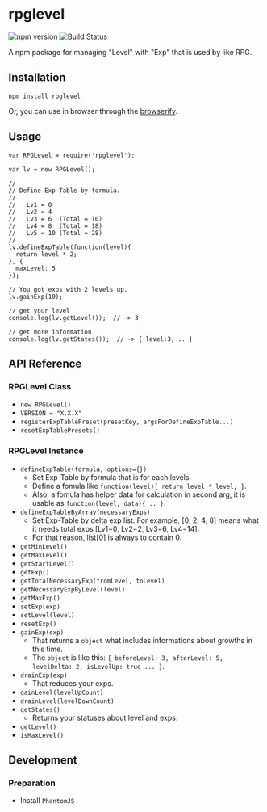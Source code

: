 # rpglevel

[![npm version](https://badge.fury.io/js/rpglevel.svg)](http://badge.fury.io/js/rpglevel)
[![Build Status](https://travis-ci.org/kjirou/npm-rpglevel.svg?branch=master)](https://travis-ci.org/kjirou/npm-rpglevel)

A npm package for managing "Level" with "Exp" that is used by like RPG.


## Installation
```
npm install rpglevel
```

Or, you can use in browser through the [browserify](https://github.com/substack/node-browserify).


## Usage
```
var RPGLevel = require('rpglevel');

var lv = new RPGLevel();

//
// Define Exp-Table by formula.
//
//   Lv1 = 0
//   Lv2 = 4
//   Lv3 = 6  (Total = 10)
//   Lv4 = 8  (Total = 18)
//   Lv5 = 10 (Total = 28)
//
lv.defineExpTable(function(level){
  return level * 2;
}, {
  maxLevel: 5
});

// You got exps with 2 levels up.
lv.gainExp(10);

// get your level
console.log(lv.getLevel());  // -> 3

// get more information
console.log(lv.getStates());  // -> { level:3, .. }
```


## API Reference

### RPGLevel Class

- `new RPGLevel()`
- `VERSION = "X.X.X"`
- `registerExpTablePreset(presetKey, argsForDefineExpTable...)`
- `resetExpTablePresets()`

### RPGLevel Instance

- `defineExpTable(formula, options={})`
  - Set Exp-Table by formula that is  for each levels.
  - Define a fomula like `function(level){ return level * level; }`.
  - Also, a fomula has helper data for calculation in second arg, it is usable as `function(level, data){ .. }`.
- `defineExpTableByArray(necessaryExps)`
  - Set Exp-Table by delta exp list. For example, [0, 2, 4, 8] means what it needs total exps [Lv1=0, Lv2=2, Lv3=6, Lv4=14].
  - For that reason, list[0] is always to contain 0.
- `getMinLevel()`
- `getMaxLevel()`
- `getStartLevel()`
- `getExp()`
- `getTotalNecessaryExp(fromLevel, toLevel)`
- `getNecessaryExpByLevel(level)`
- `getMaxExp()`
- `setExp(exp)`
- `setLevel(level)`
- `resetExp()`
- `gainExp(exp)`
  - That returns a `object` what includes informations about growths in this time.
  - The `object` is like this: `{ beforeLevel: 3, afterLevel: 5, levelDelta: 2, isLevelUp: true ... }`.
- `drainExp(exp)`
  - That reduces your exps.
- `gainLevel(levelUpCount)`
- `drainLevel(levelDownCount)`
- `getStates()`
  - Returns your statuses about level and exps.
- `getLevel()`
- `isMaxLevel()`


## Development
### Preparation
- Install `PhantomJS`
